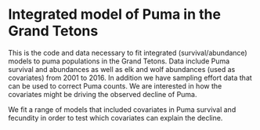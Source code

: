 # Integrated model of Puma in the Grand Tetons

This is the code and data necessary to fit integrated (survival/abundance) models to puma populations in the Grand Tetons. Data include Puma survival and abundances as well as elk and wolf abundances (used as covariates) from 2001 to 2016. In addition we have sampling effort data that can be used to correct Puma counts. We are interested in how the covariates might be driving the observed decline of Puma. 

We fit a range of models that included covariates in Puma survival and fecundity in order to test which covariates can explain the decline.
